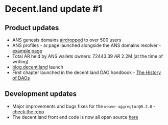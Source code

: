 # Decent.land update #1

## Product updates
 - ANS genesis domains [airdropped](https://twitter.com/ArweaveNews/status/1504476598753406984) to over 500 users
 - ANS profiles - ar.page launched alongside the ANS domains resolver - [example page](https://caoyin.ar.page)
 - Total AR held by ANS wallets owners:  72443.39 $AR ~$2.2M (at the time of writing)
 - [blog.decent.land](https://blog.decent.land) launch
 - First chapter launched in the decent.land DAO handbook - [The History of DAOs](https://blog.decent.land/2022/04/11/brief-history-of-doas.html)

## Development updates
 - Major improvements and bugs fixes for the `weave-aggregtor@0.2.0` - [check the repo](https://github.com/decentldotland/weave-aggregator)
 - The decent.land front end code is now all open source [here](https://github.com/decentldotland/UIs#frontends-and-repos)
